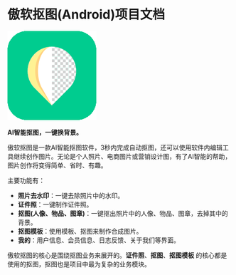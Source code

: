 # **傲软抠图(Android)项目文档**
![Logo](images/ic_logo.png)

**AI智能抠图，一键换背景。**

傲软抠图是一款AI智能抠图软件，3秒内完成自动抠图，还可以使用软件内编辑工具继续创作图片。无论是个人照片、电商图片或营销设计图，有了AI智能的帮助，图片创作将变得简单、省时、有趣。

主要功能有：  

- **照片去水印**：一键去除照片中的水印。
- **证件照**：一键制作证件照。
- **抠图(人像、物品、图章)**：一键抠出照片中的人像、物品、图章，去掉其中的背景。
- **抠图模板**：使用模板、抠图来制作合成图片。
- **我的**：用户信息、会员信息、日志反馈、关于我们等界面。

傲软抠图的核心是围绕抠图业务来展开的。**证件照**、**抠图**、**抠图模板** 的核心都是使用的抠图，抠图也是项目中最为复杂的业务模块。
